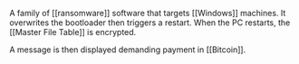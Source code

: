 A family of [[ransomware]] software that targets [[Windows]] machines. It overwrites the bootloader then triggers a restart. When the PC restarts, the [[Master File Table]] is encrypted. 

A message is then displayed demanding payment in [[Bitcoin]].